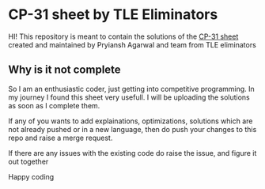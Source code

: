 # CP-31 sheet by TLE Eliminators
HI!
This repository is meant to contain the solutions of the [CP-31 sheet]([url](https://www.tle-eliminators.com/cp-sheet)) created and maintained by Pryiansh Agarwal and team from TLE eliminators

## Why is it not complete
So I am an enthusiastic coder, just getting into competitive programming. In my journey I found this sheet very usefull. I will be uploading the solutions as soon as I complete them.

If any of you wants to add explainations, optimizations, solutions which are not already pushed or in a new language, then do push your changes to this repo and raise a merge request.

If there are any issues with the existing code do raise the issue, and figure it out together

Happy coding
